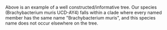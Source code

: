 Above is an example of a well constructed/informative tree. Our species (Brachybacterium muris UCD-AY4) falls within a clade where every named member has the same name "Brachybacterium muris", and this species name does not occur elsewhere on the tree.
